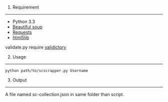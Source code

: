 1) Requirement
--------------

* Python 3.3
* [Beautiful soup][1]
* [Requests][2]
* [html5lib][3]

validate.py require [validictory][4]

2) Usage
--------

```
python path/to/scscrapper.py Username
```

3) Output
---------

A file named sc-collection.json in same folder than script.


[1]: http://www.crummy.com/software/BeautifulSoup/bs4/doc/#installing-beautiful-soup
[2]: https://github.com/kennethreitz/requests
[3]: https://pypi.python.org/pypi/html5lib
[4]: https://github.com/sunlightlabs/validictory
